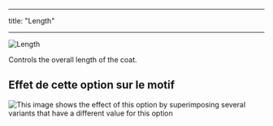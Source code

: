 - - -
title: "Length"
- - -

![Length](length.svg)

Controls the overall length of the coat.

## Effet de cette option sur le motif

![This image shows the effect of this option by superimposing several variants that have a different value for this option](carlton_length_sample.svg "Effect of this option on the pattern")
